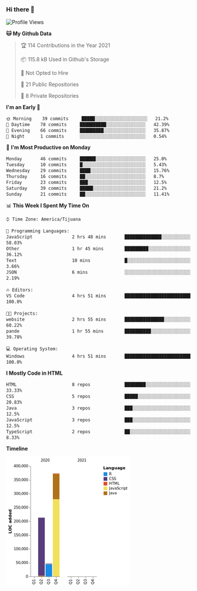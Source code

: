 ### Hi there 👋

<!--START_SECTION:waka-->
![Profile Views](http://img.shields.io/badge/Profile%20Views-14-blue)

**🐱 My Github Data** 

> 🏆 114 Contributions in the Year 2021
 > 
> 📦 115.8 kB Used in Github's Storage 
 > 
> 🚫 Not Opted to Hire
 > 
> 📜 21 Public Repositories 
 > 
> 🔑 8 Private Repositories  
 > 
**I'm an Early 🐤** 

```text
🌞 Morning    39 commits     █████░░░░░░░░░░░░░░░░░░░░   21.2% 
🌆 Daytime    78 commits     ██████████░░░░░░░░░░░░░░░   42.39% 
🌃 Evening    66 commits     █████████░░░░░░░░░░░░░░░░   35.87% 
🌙 Night      1 commits      ░░░░░░░░░░░░░░░░░░░░░░░░░   0.54%

```
📅 **I'm Most Productive on Monday** 

```text
Monday       46 commits     ██████░░░░░░░░░░░░░░░░░░░   25.0% 
Tuesday      10 commits     █░░░░░░░░░░░░░░░░░░░░░░░░   5.43% 
Wednesday    29 commits     ████░░░░░░░░░░░░░░░░░░░░░   15.76% 
Thursday     16 commits     ██░░░░░░░░░░░░░░░░░░░░░░░   8.7% 
Friday       23 commits     ███░░░░░░░░░░░░░░░░░░░░░░   12.5% 
Saturday     39 commits     █████░░░░░░░░░░░░░░░░░░░░   21.2% 
Sunday       21 commits     ██░░░░░░░░░░░░░░░░░░░░░░░   11.41%

```


📊 **This Week I Spent My Time On** 

```text
⌚︎ Time Zone: America/Tijuana

💬 Programming Languages: 
JavaScript               2 hrs 48 mins       ██████████████░░░░░░░░░░░   58.03% 
Other                    1 hr 45 mins        █████████░░░░░░░░░░░░░░░░   36.12% 
Text                     10 mins             █░░░░░░░░░░░░░░░░░░░░░░░░   3.66% 
JSON                     6 mins              ░░░░░░░░░░░░░░░░░░░░░░░░░   2.19%

🔥 Editors: 
VS Code                  4 hrs 51 mins       █████████████████████████   100.0%

🐱‍💻 Projects: 
website                  2 hrs 55 mins       ███████████████░░░░░░░░░░   60.22% 
pande                    1 hr 55 mins        ██████████░░░░░░░░░░░░░░░   39.78%

💻 Operating System: 
Windows                  4 hrs 51 mins       █████████████████████████   100.0%

```

**I Mostly Code in HTML** 

```text
HTML                     8 repos             ████████░░░░░░░░░░░░░░░░░   33.33% 
CSS                      5 repos             █████░░░░░░░░░░░░░░░░░░░░   20.83% 
Java                     3 repos             ███░░░░░░░░░░░░░░░░░░░░░░   12.5% 
JavaScript               3 repos             ███░░░░░░░░░░░░░░░░░░░░░░   12.5% 
TypeScript               2 repos             ██░░░░░░░░░░░░░░░░░░░░░░░   8.33%

```


**Timeline**

![Chart not found](https://raw.githubusercontent.com/Aarushi-Pandey/Aarushi-Pandey/main/charts/bar_graph.png) 


<!--END_SECTION:waka-->
